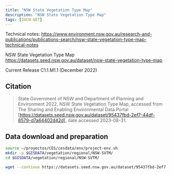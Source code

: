 ```yaml
---
title: "NSW State Vegetation Type Map"
description: "NSW State Vegetation Type Map"
tags: [IUCN GET]
---
```


Technical notes: https://www.environment.nsw.gov.au/research-and-publications/publications-search/nsw-state-vegetation-type-map-technical-notes

NSW State Vegetation Type Map
https://datasets.seed.nsw.gov.au/dataset/nsw-state-vegetation-type-map

Current Release C1.1.M1.1 (December 2022)

## Citation

> State Government of NSW and Department of Planning and Environment 2022, NSW State Vegetation Type Map, accessed from The Sharing and Enabling Environmental Data Portal [https://datasets.seed.nsw.gov.au/dataset/95437fbd-2ef7-44df-8579-d7a64402d42d], date accessed 2023-08-31.

## Data download and preparation


```sh
source ~/proyectos/CES/cesdata/env/project-env.sh
mkdir -p $GISDATA/vegetation/regional/NSW-SVTM/
cd $GISDATA/vegetation/regional/NSW-SVTM/

wget --continue https://datasets.seed.nsw.gov.au/dataset/95437fbd-2ef7-44df-8579-d7a64402d42d/resource/6e2e707e-d434-45bd-a94c-a7fdd8c7782d/download/svtm_nsw_extant_pct_vc1_1_m1_1.zip


```
